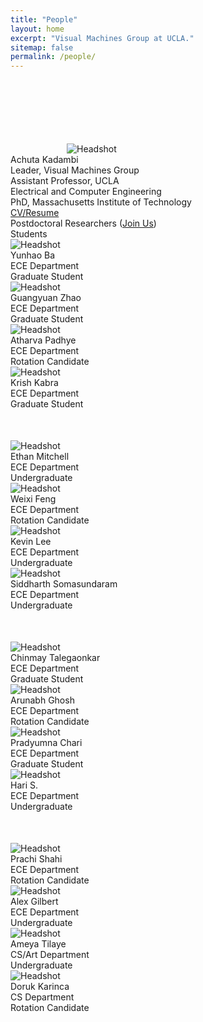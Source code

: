 ```yaml
---
title: "People"
layout: home
excerpt: "Visual Machines Group at UCLA."
sitemap: false
permalink: /people/
---
```

<main class="cd-main-content" style="padding-top: 102px;">
	<div class="heading-home pad-center center"></div>
	<div class="row">
		<div class="column">
			<img src="/assets/images/people_achuta.png" alt="Headshot" class="column-img center-img" style="padding-left: 90px;">
		</div>
		<div class="column pad-center">
			<div class="pad-center">
				<div class="heading-home">Achuta Kadambi</div>
				<div class="sub-heading">Leader, Visual Machines Group</div>
				<div class="body-people">Assistant Professor, UCLA<br />Electrical and Computer Engineering<br/>PhD, Massachusetts Institute of Technology</div>
				<div class="body-people"><a href="kadambi_cv.pdf">CV/Resume</a></div>
			</div>
    </div>
  </div>
  <div class="heading-home center padded">Postdoctoral Researchers (<a href="joinus.htm">Join Us</a>)</div>
	<div class="heading-home center padded">Students</div>
	<div class="row">
	  <div class="row">
	    <div class="column-4">
				<img src="/assets/images/people_yunhao.jpg" alt="Headshot" class="center-img size_image">
				<div class="heading-home">Yunhao Ba</div>
				<div class="sub-heading">ECE Department</div>
				<div class="body">Graduate Student</div>
	  	</div>
	  	<div class="column-4">
				<img src="/assets/images/people_yunhao.jpg" alt="Headshot" class="center-img size_image">
				<div class="heading-home">Guangyuan Zhao</div>
				<div class="sub-heading">ECE Department</div>
				<div class="body">Graduate Student</div>
	  	</div>
	  	<div class="column-4">
				<img src="/assets/images/people_yunhao.jpg" alt="Headshot" class="center-img size_image">
				<div class="heading-home">Atharva Padhye</div>
				<div class="sub-heading">ECE Department</div>
				<div class="body">Rotation Candidate</div>
	  	</div>
			<div class="column-4">
				<img src="/assets/images/people_yunhao.jpg" alt="Headshot" class="center-img size_image">
				<div class="heading-home">Krish Kabra</div>
				<div class="sub-heading">ECE Department</div>
				<div class="body">Graduate Student</div>
			</div>
		</div>
	</div>
		<div class="row" style="padding-top: 50px;">
			<div class="row">
				<div class="column-4">
					<img src="/assets/images/people_yunhao.jpg" alt="Headshot" class="center-img size_image">
					<div class="heading-home">Ethan Mitchell</div>
					<div class="sub-heading">ECE Department</div>
					<div class="body">Undergraduate</div>
				</div>
				<div class="column-4">
					<img src="/assets/images/people_yunhao.jpg" alt="Headshot" class="center-img size_image">
					<div class="heading-home">Weixi Feng</div>
					<div class="sub-heading">ECE Department</div>
					<div class="body">Rotation Candidate</div>
				</div>
				<div class="column-4">
					<img src="/assets/images/people_yunhao.jpg" alt="Headshot" class="center-img size_image">
					<div class="heading-home">Kevin Lee</div>
					<div class="sub-heading">ECE Department</div>
					<div class="body">Undergraduate</div>
				</div>
				<div class="column-4">
					<img src="/assets/images/people_yunhao.jpg" alt="Headshot" class="center-img size_image">
					<div class="heading-home">Siddharth Somasundaram</div>
					<div class="sub-heading">ECE Department</div>
					<div class="body">Undergraduate</div>
				</div>
			</div>
		</div>
		<div class="row" style="padding-top: 50px;">
			<div class="row">
				<div class="column-4">
					<img src="/assets/images/people_yunhao.jpg" alt="Headshot" class="center-img size_image">
					<div class="heading-home">Chinmay Talegaonkar</div>
					<div class="sub-heading">ECE Department</div>
					<div class="body">Graduate Student</div>
				</div>
				<div class="column-4">
					<img src="/assets/images/people_yunhao.jpg" alt="Headshot" class="center-img size_image">
					<div class="heading-home">Arunabh Ghosh</div>
					<div class="sub-heading">ECE Department</div>
					<div class="body">Rotation Candidate</div>
				</div>
				<div class="column-4">
					<img src="/assets/images/people_yunhao.jpg" alt="Headshot" class="center-img size_image">
					<div class="heading-home">Pradyumna Chari</div>
					<div class="sub-heading">ECE Department</div>
					<div class="body">Graduate Student</div>
				</div>
				<div class="column-4">
					<img src="/assets/images/people_yunhao.jpg" alt="Headshot" class="center-img size_image">
					<div class="heading-home">Hari S.</div>
					<div class="sub-heading">ECE Department</div>
					<div class="body">Undergraduate</div>
				</div>
			</div>
		</div>
		<div class="row" style="padding-top: 50px;">
				<div class="row">
					<div class="column-4">
						<img src="/assets/images/people_yunhao.jpg" alt="Headshot" class="center-img size_image">
						<div class="heading-home">Prachi Shahi</div>
						<div class="sub-heading">ECE Department</div>
						<div class="body">Rotation Candidate</div>
					</div>
					<div class="column-4">
						<img src="/assets/images/people_yunhao.jpg" alt="Headshot" class="center-img size_image">
						<div class="heading-home">Alex Gilbert</div>
						<div class="sub-heading">ECE Department</div>
						<div class="body">Undergraduate</div>
					</div>
					<div class="column-4">
						<img src="/assets/images/people_yunhao.jpg" alt="Headshot" class="center-img size_image">
						<div class="heading-home">Ameya Tilaye</div>
						<div class="sub-heading">CS/Art Department</div>
						<div class="body">Undergraduate</div>
					</div>
					<div class="column-4">
						<img src="/assets/images/people_yunhao.jpg" alt="Headshot" class="center-img size_image">
						<div class="heading-home">Doruk Karinca</div>
						<div class="sub-heading">CS Department</div>
						<div class="body">Rotation Candidate</div>
					</div>
				</div>
		</div>
</main> 